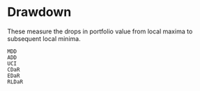 # Drawdown

These measure the drops in portfolio value from local maxima to subsequent local minima.

```@docs
MDD
ADD
UCI
CDaR
EDaR
RLDaR
```
